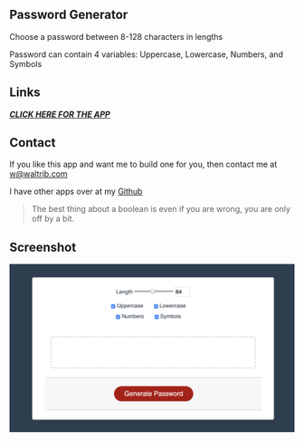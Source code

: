 ## Password Generator

Choose a password between 8-128 characters in lengths

Password can contain 4 variables: Uppercase, Lowercase, Numbers, and Symbols

## Links
[***CLICK HERE FOR THE APP***](https://waltribeiro.github.io/password-generator/)

## Contact
If you like this app and want me to build one for you, then contact me at w@waltrib.com

I have other apps over at my [Github](http://waltrib.com)


> The best thing about a boolean is even if you are wrong, you are only off by a bit.



## Screenshot
<img src="img/screenshot.png">